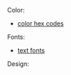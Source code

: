 Color:
- [color hex codes](https://www.color-hex.com/)

Fonts:
- [text fonts](https://www.typewolf.com/)

Design: